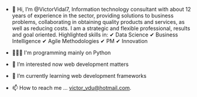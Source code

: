 - 👋 Hi, I’m @VictorVidal7, Information technology consultant with about 12 years of experience in the sector, providing solutions to business problems, collaborating in obtaining quality products and services, as well as reducing costs.
I am a strategic and flexible professional, results and goal oriented. 
Highlighted skills in: ✔ Data Science ✔ Business Intelligence ✔ Agile Methodologies ✔ PM ✔ Innovation

- 🙋🏻‍♂️ I'm programming mainly on Python
- 👀 I’m interested now web development matters
- 🌱 I’m currently learning web development frameworks
- 📫 How to reach me ... victor_vdu@hotmail.com. 

<!---
VictorVidal7/VictorVidal7 is a ✨ special ✨ repository because its `README.md` (this file) appears on your GitHub profile.
You can click the Preview link to take a look at your changes.
--->
